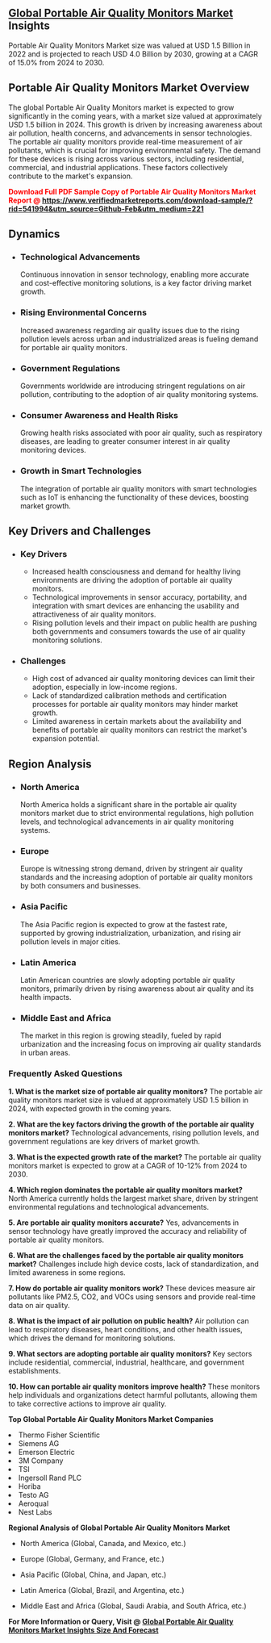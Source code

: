 <h2><a href="https://www.verifiedmarketreports.com/download-sample/?rid=541994&amp;utm_source=Github&amp;utm_medium=221" target="_blank">Global Portable Air Quality Monitors Market</a> Insights</h2><p>Portable Air Quality Monitors Market size was valued at USD 1.5 Billion in 2022 and is projected to reach USD 4.0 Billion by 2030, growing at a CAGR of 15.0% from 2024 to 2030.</p><p> <h2>Portable Air Quality Monitors Market Overview</h2> <p>The global Portable Air Quality Monitors market is expected to grow significantly in the coming years, with a market size valued at approximately USD 1.5 billion in 2024. This growth is driven by increasing awareness about air pollution, health concerns, and advancements in sensor technologies. The portable air quality monitors provide real-time measurement of air pollutants, which is crucial for improving environmental safety. The demand for these devices is rising across various sectors, including residential, commercial, and industrial applications. These factors collectively contribute to the market's expansion. <strong><p><span class=""><span style="color: #ff0000;"><strong>Download Full PDF Sample Copy of Portable Air Quality Monitors Market Report</strong> @ </span><a href="https://www.verifiedmarketreports.com/download-sample/?rid=541994&amp;utm_source=Github-Feb&amp;utm_medium=221" target="_blank">https://www.verifiedmarketreports.com/download-sample/?rid=541994&amp;utm_source=Github-Feb&amp;utm_medium=221</a></span></p></strong></p> <h2>Dynamics</h2> <ul> <li><h3>Technological Advancements</h3> Continuous innovation in sensor technology, enabling more accurate and cost-effective monitoring solutions, is a key factor driving market growth.</li> <li><h3>Rising Environmental Concerns</h3> Increased awareness regarding air quality issues due to the rising pollution levels across urban and industrialized areas is fueling demand for portable air quality monitors.</li> <li><h3>Government Regulations</h3> Governments worldwide are introducing stringent regulations on air pollution, contributing to the adoption of air quality monitoring systems.</li> <li><h3>Consumer Awareness and Health Risks</h3> Growing health risks associated with poor air quality, such as respiratory diseases, are leading to greater consumer interest in air quality monitoring devices.</li> <li><h3>Growth in Smart Technologies</h3> The integration of portable air quality monitors with smart technologies such as IoT is enhancing the functionality of these devices, boosting market growth.</li> </ul> <h2>Key Drivers and Challenges</h2> <ul> <li><h3>Key Drivers</h3> <ul> <li>Increased health consciousness and demand for healthy living environments are driving the adoption of portable air quality monitors.</li> <li>Technological improvements in sensor accuracy, portability, and integration with smart devices are enhancing the usability and attractiveness of air quality monitors.</li> <li>Rising pollution levels and their impact on public health are pushing both governments and consumers towards the use of air quality monitoring solutions.</li> </ul> </li> <li><h3>Challenges</h3> <ul> <li>High cost of advanced air quality monitoring devices can limit their adoption, especially in low-income regions.</li> <li>Lack of standardized calibration methods and certification processes for portable air quality monitors may hinder market growth.</li> <li>Limited awareness in certain markets about the availability and benefits of portable air quality monitors can restrict the market's expansion potential.</li> </ul> </li> </ul> <h2>Region Analysis</h2> <ul> <li><h3>North America</h3> North America holds a significant share in the portable air quality monitors market due to strict environmental regulations, high pollution levels, and technological advancements in air quality monitoring systems.</li> <li><h3>Europe</h3> Europe is witnessing strong demand, driven by stringent air quality standards and the increasing adoption of portable air quality monitors by both consumers and businesses.</li> <li><h3>Asia Pacific</h3> The Asia Pacific region is expected to grow at the fastest rate, supported by growing industrialization, urbanization, and rising air pollution levels in major cities.</li> <li><h3>Latin America</h3> Latin American countries are slowly adopting portable air quality monitors, primarily driven by rising awareness about air quality and its health impacts.</li> <li><h3>Middle East and Africa</h3> The market in this region is growing steadily, fueled by rapid urbanization and the increasing focus on improving air quality standards in urban areas.</li> </ul> <h3>Frequently Asked Questions</h3> <p><strong>1. What is the market size of portable air quality monitors?</strong> The portable air quality monitors market size is valued at approximately USD 1.5 billion in 2024, with expected growth in the coming years.</p> <p><strong>2. What are the key factors driving the growth of the portable air quality monitors market?</strong> Technological advancements, rising pollution levels, and government regulations are key drivers of market growth.</p> <p><strong>3. What is the expected growth rate of the market?</strong> The portable air quality monitors market is expected to grow at a CAGR of 10-12% from 2024 to 2030.</p> <p><strong>4. Which region dominates the portable air quality monitors market?</strong> North America currently holds the largest market share, driven by stringent environmental regulations and technological advancements.</p> <p><strong>5. Are portable air quality monitors accurate?</strong> Yes, advancements in sensor technology have greatly improved the accuracy and reliability of portable air quality monitors.</p> <p><strong>6. What are the challenges faced by the portable air quality monitors market?</strong> Challenges include high device costs, lack of standardization, and limited awareness in some regions.</p> <p><strong>7. How do portable air quality monitors work?</strong> These devices measure air pollutants like PM2.5, CO2, and VOCs using sensors and provide real-time data on air quality.</p> <p><strong>8. What is the impact of air pollution on public health?</strong> Air pollution can lead to respiratory diseases, heart conditions, and other health issues, which drives the demand for monitoring solutions.</p> <p><strong>9. What sectors are adopting portable air quality monitors?</strong> Key sectors include residential, commercial, industrial, healthcare, and government establishments.</p> <p><strong>10. How can portable air quality monitors improve health?</strong> These monitors help individuals and organizations detect harmful pollutants, allowing them to take corrective actions to improve air quality.</p> </p><p><strong>Top Global Portable Air Quality Monitors Market Companies</strong></p><div data-test-id=""><p><li>Thermo Fisher Scientific</li><li> Siemens AG</li><li> Emerson Electric</li><li> 3M Company</li><li> TSI</li><li> Ingersoll Rand PLC</li><li> Horiba</li><li> Testo AG</li><li> Aeroqual</li><li> Nest Labs</li></p><div><strong>Regional Analysis of&nbsp;Global Portable Air Quality Monitors Market</strong></div><ul><li dir="ltr"><p dir="ltr">North America&nbsp;(Global, Canada, and Mexico, etc.)</p></li><li dir="ltr"><p dir="ltr">Europe (Global, Germany, and France, etc.)</p></li><li dir="ltr"><p dir="ltr">Asia Pacific&nbsp;(Global, China, and Japan, etc.)</p></li><li dir="ltr"><p dir="ltr">Latin America&nbsp;(Global, Brazil, and Argentina, etc.)</p></li><li dir="ltr">Middle East and Africa&nbsp;(Global, Saudi Arabia, and South Africa, etc.)</li></ul><p><strong>For More Information or Query, Visit @&nbsp;</strong><strong><a href="https://www.verifiedmarketreports.com/product/portable-air-quality-monitors-market-size-and-forecast/?utm_source=Github&amp;utm_medium=221" target="_blank">Global Portable Air Quality Monitors Market Insights Size And Forecast</a></strong></p></div>
